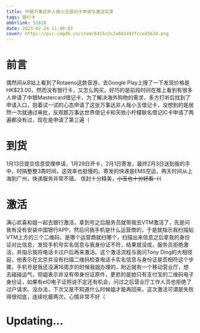 ```yaml
---
title: 中银万事达非人哉小玉借记卡申请与激活实录
tags: 银行卡
abbrlink: 51618
date: 2023-02-24 11:40:03
cover: https://pic.imgdb.cn/item/6415c2c2a682492fcced563d.png
---
```

# 前言
偶然间从B站上看到了Rotaeno这款音游，去Google Play上搜了一下发现价格是HK$23.00，然而没有银行卡，又怎么购买。好巧的是前段时间在推上看到有很多人申请了中银Mastercard借记卡，为了解决海外购物的需求，多方打听后找到了申请入口，抱着试一试的心态申请了这张万事达非人哉小玉借记卡，没想到的是居然一次就通过审批，反观那万事达世界借记卡和天依小柠檬联名借记IC卡申请了两遍都没有过，现在是申请了第三遍（

# 到货
1月13日提交信息受理申请，1月29日开卡，2月1日寄发，最终2月3日送到我的手中，时隔整整3周时间，这效率也挺慢的。寄发的快递是EMS空运，两天时间从上海到广州，快递服务非常不错。
信封十分精美，~~小玉也十分好看（（~~

# 激活
满心欢喜和姐一起去银行激活，拿到号之后服务员就带我去VTM激活了，先是问我有没有安装中国银行APP，然后问我手机是什么运营商的，于是就指示我扫描贴VTM上方的三个二维码，是哪个运营商就扫哪个，扫描出来信息之后拿我的身份证对比信息，发现手机号实名信息与我身份证不符，结果就没成，服务员拒绝激活，并指示我将电话卡过户后再来激活。这个激活流程与我问Tony Ding的大相径庭，他表示在北京并没有扫描二维码检查电话卡实名信息与身份证是否相符这个步骤。手机号是我还没满16周岁的时候我姐办理的，附近就有一个移动营业厅，想去碰碰运气，但姐表示并没有带身份证原件，更悲的是她只有支付宝的二维码电子身份证，如果有eID电子证照说不定还有机会，问过之后营业厅工作人员也拒绝了过户请求。没办法，下次又是不知道什么时候姐才能再回来，这次激活可谓是失败得很彻底，连续吃瘪两次，心情非常不好（

# Updating...
